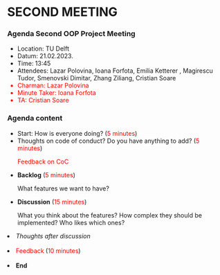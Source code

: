 <h1>SECOND MEETING</h1>
<h3>Agenda Second OOP Project Meeting</h3>
<ul>
<li>Location: TU Delft</li>
<li>Datum: 21.02.2023.</li>
<li>Time: 13:45</li>
<li>Attendees: Lazar Polovina, Ioana Forfota, Emilia Ketterer
, Magirescu Tudor, Smenovski Dimitar, Zhang Ziliang, Cristian Soare</li>
<li style="color: red">Charman: Lazar Polovina</li>
<li style="color: red">Minute Taker: Ioana Forfota</li>
<li style="color: red">TA: Cristian Soare</li>
</ul>
<h3>Agenda content</h3>
<ul>
<li>Start: How is everyone doing? (<span style="color: red">5 minutes</span>)</li>
<li>Thoughts on code of conduct? Do you have anything to add? (<span style="color: red">5 minutes</span>)</li>
<p style="color: red">Feedback on CoC</p>
<li><b>Backlog</b> (<span style="color: red">5 minutes</span>)</li>
<p>What features we want to have?</p>
<li><b>Discussion</b> (<span style="color: red">15 minutes</span>)</li>
<p>What you think about the features? How complex they should be implemented?
Who likes which ones?</p>
</ul>
<li><i>Thoughts after discussion</i></li>

<br>
<li><span style = "color: red">Feedback</span> (<span style="color: red">10 minutes</span>)</li>
<br>
<li><b>End</b></li>